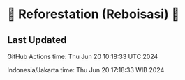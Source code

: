 
# 🌳 Reforestation (Reboisasi) 🌲

## Last Updated

GitHub Actions time: Thu Jun 20 10:18:33 UTC 2024

Indonesia/Jakarta time: Thu Jun 20 17:18:33 WIB 2024
